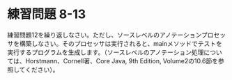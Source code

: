 # 練習問題 8-13

練習問題12を繰り返しなさい。ただし、ソースレベルのアノテーションプロセッサを構築しなさい。そのプロセッサは実行されると、mainメソッドでテストを実行するプログラムを生成します。（ソースレベルのアノテーション処理については、Horstmann、Cornell著、Core Java, 9th Edition, Volume2の10.6節を参照してください）。
